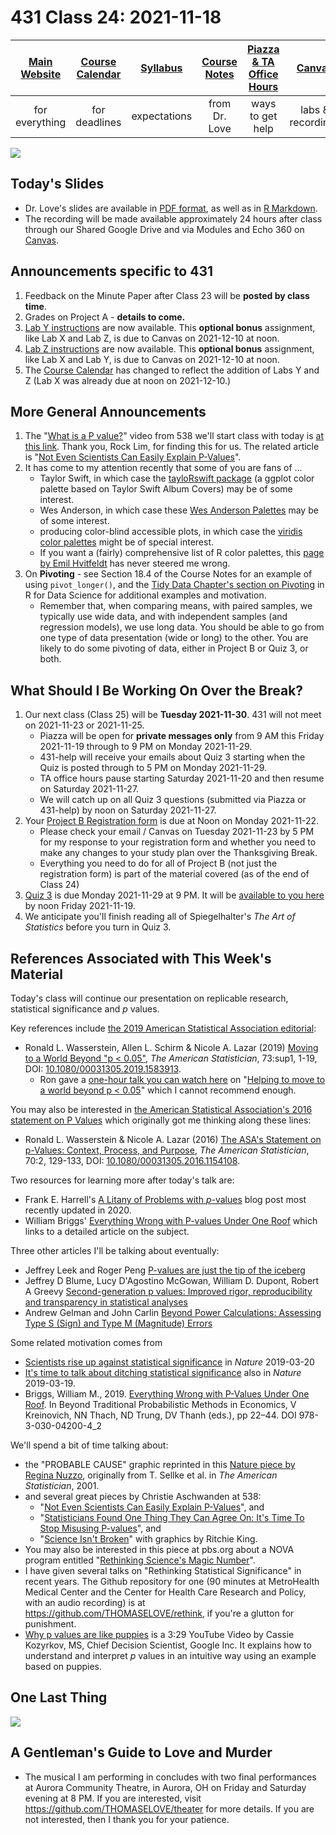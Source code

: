 # 431 Class 24: 2021-11-18

[Main Website](https://thomaselove.github.io/431/) | [Course Calendar](https://thomaselove.github.io/431/calendar.html) | [Syllabus](https://thomaselove.github.io/431-2021-syllabus/) | [Course Notes](https://thomaselove.github.io/431-notes/) | [Piazza & TA Office Hours](https://thomaselove.github.io/431/contact.html) | [Canvas](https://canvas.case.edu) | [Data and Code](https://github.com/THOMASELOVE/431-data)
:-----------: | :--------------: | :----------: | :---------: | :-------------: | :-----------: | :------------:
for everything | for deadlines | expectations | from Dr. Love | ways to get help | labs & recordings | for downloads

![](https://github.com/THOMASELOVE/431-2021/blob/main/classes/class24/figures/shruggies.png)

## Today's Slides

- Dr. Love's slides are available in [PDF format](https://github.com/THOMASELOVE/431-2021/blob/main/classes/class24/431-class24-slides.pdf), as well as in [R Markdown](https://github.com/THOMASELOVE/431-2021/blob/main/classes/class24/431-class24-slides.Rmd).
- The recording will be made available approximately 24 hours after class through our Shared Google Drive and via Modules and Echo 360 on [Canvas](https://canvas.case.edu).

## Announcements specific to 431

1. Feedback on the Minute Paper after Class 23 will be **posted by class time**.
2. Grades on Project A - **details to come.**
3. [Lab Y instructions](https://github.com/THOMASELOVE/431-2021/tree/main/labs/labY) are now available. This **optional bonus** assignment, like Lab X and Lab Z, is due to Canvas on 2021-12-10 at noon.
4. [Lab Z instructions](https://github.com/THOMASELOVE/431-2021/tree/main/labs/labZ) are now available. This **optional bonus** assignment, like Lab X and Lab Y, is due to Canvas on 2021-12-10 at noon.
5. The [Course Calendar](https://thomaselove.github.io/431/calendar.html) has changed to reflect the addition of Labs Y and Z (Lab X was already due at noon on 2021-12-10.)

## More General Announcements

1. The "[What is a P value?](https://fivethirtyeight.abcnews.go.com/video/embed/56150342)" video from 538 we'll start class with today is [at this link](https://fivethirtyeight.abcnews.go.com/video/embed/56150342). Thank you, Rock Lim, for finding this for us. The related article is "[Not Even Scientists Can Easily Explain P-Values](https://fivethirtyeight.com/features/not-even-scientists-can-easily-explain-p-values/)". 
2. It has come to my attention recently that some of you are fans of ...
    - Taylor Swift, in which case the [tayloRswift package](https://github.com/asteves/tayloRswift) (a ggplot color palette based on Taylor Swift Album Covers) may be of some interest.
    - Wes Anderson, in which case these [Wes Anderson Palettes](https://github.com/karthik/wesanderson) may be of some interest. 
    - producing color-blind accessible plots, in which case the [viridis color palettes](https://cran.r-project.org/web/packages/viridis/vignettes/intro-to-viridis.html) might be of special interest.
    - If you want a (fairly) comprehensive list of R color palettes, this [page by Emil Hvitfeldt](https://github.com/EmilHvitfeldt/r-color-palettes) has never steered me wrong.
3. On **Pivoting** - see Section 18.4 of the Course Notes for an example of using `pivot_longer()`, and the [Tidy Data Chapter's section on Pivoting](https://r4ds.had.co.nz/tidy-data.html?q=pivot#pivoting) in R for Data Science for additional examples and motivation. 
    - Remember that, when comparing means, with paired samples, we typically use wide data, and with independent samples (and regression models), we use long data. You should be able to go from one type of data presentation (wide or long) to the other. You are likely to do some pivoting of data, either in Project B or Quiz 3, or both.


## What Should I Be Working On Over the Break?

1. Our next class (Class 25) will be **Tuesday 2021-11-30**. 431 will not meet on 2021-11-23 or 2021-11-25.
    - Piazza will be open for **private messages only** from 9 AM this Friday 2021-11-19 through to 9 PM on Monday 2021-11-29.
    - 431-help will receive your emails about Quiz 3 starting when the Quiz is posted through to 5 PM on Monday 2021-11-29.
    - TA office hours pause starting Saturday 2021-11-20 and then resume on Saturday 2021-11-27. 
    - We will catch up on all Quiz 3 questions (submitted via Piazza or 431-help) by noon on Saturday 2021-11-27.
2. Your [Project B Registration form](https://thomaselove.github.io/431-2021-projectB/register.html) is due at Noon on Monday 2021-11-22. 
    - Please check your email / Canvas on Tuesday 2021-11-23 by 5 PM for my response to your registration form and whether you need to make any changes to your study plan over the Thanksgiving Break. 
    - Everything you need to do for all of Project B (not just the registration form) is part of the material covered (as of the end of Class 24)
3. [Quiz 3](https://github.com/THOMASELOVE/431-2021/tree/main/quizzes/quiz3) is due Monday 2021-11-29 at 9 PM. It will be [available to you here](https://github.com/THOMASELOVE/431-2021/tree/main/quizzes/quiz3) by noon Friday 2021-11-19.
4. We anticipate you'll finish reading all of Spiegelhalter's *The Art of Statistics* before you turn in Quiz 3.

## References Associated with This Week's Material

Today's class will continue our presentation on replicable research, statistical significance and *p* values. 

Key references include [the 2019 American Statistical Association editorial](https://github.com/THOMASELOVE/431-2021/blob/main/classes/class23/references/ASA_2019_A_World_Beyond.pdf):

- Ronald L. Wasserstein, Allen L. Schirm & Nicole A. Lazar (2019) [Moving to a World Beyond "p < 0.05"](https://www.tandfonline.com/doi/full/10.1080/00031305.2019.1583913), *The American Statistician*, 73:sup1, 1-19, DOI: [10.1080/00031305.2019.1583913](https://doi.org/10.1080/00031305.2019.1583913). 
    - Ron gave a [one-hour talk you can watch here](https://t.co/GbQF01h4jU) on "[Helping to move to a world beyond p < 0.05](https://t.co/GbQF01h4jU)" which I cannot recommend enough.

You may also be interested in [the American Statistical Association's 2016 statement on P Values](https://github.com/THOMASELOVE/431-2021/blob/main/classes/class23/references/ASA_2016_Pvalues_Context_Process_Purpose.pdf) which originally got me thinking along these lines: 

- Ronald L. Wasserstein & Nicole A. Lazar (2016) [The ASA's Statement on p-Values: Context, Process, and Purpose](https://www.tandfonline.com/doi/full/10.1080/00031305.2016.1154108), *The American Statistician*, 70:2, 129-133, DOI:
[10.1080/00031305.2016.1154108](https://doi.org/10.1080/00031305.2016.1154108).

Two resources for learning more after today's talk are:

- Frank E. Harrell's [A Litany of Problems with *p*-values](https://www.fharrell.com/post/pval-litany/) blog post most recently updated in 2020.
- William Briggs' [Everything Wrong with P-values Under One Roof](http://wmbriggs.com/post/26125/) which links to a detailed article on the subject.

Three other articles I'll be talking about eventually:

- Jeffrey Leek and Roger Peng [P-values are just the tip of the iceberg](https://github.com/THOMASELOVE/431-2021/blob/main/classes/class23/references/Leek_and_Peng_2015_Pvalues_Nature.pdf)
- Jeffrey D Blume, Lucy D'Agostino McGowan, William D. Dupont, Robert A Greevy [Second-generation p values: Improved rigor, reproducibility and transparency in statistical analyses](https://github.com/THOMASELOVE/431-2021/blob/main/classes/class23/references/Blume_etal_2018_Second_Generation_P_Values.pdf)
- Andrew Gelman and John Carlin [Beyond Power Calculations: Assessing Type S (Sign) and Type M (Magnitude) Errors](https://github.com/THOMASELOVE/431-2021/blob/main/classes/class23/references/Gelman_Carlin_2014_Beyond_Power_Calculations.pdf)

Some related motivation comes from 

- [Scientists rise up against statistical significance](https://www.nature.com/articles/d41586-019-00857-9) in *Nature* 2019-03-20
- [It's time to talk about ditching statistical significance](https://www.nature.com/articles/d41586-019-00874-8) also in *Nature* 2019-03-19.
- Briggs, William M., 2019. [Everything Wrong with P-Values Under One Roof](http://wmbriggs.com/post/26125/). In Beyond Traditional Probabilistic Methods in Economics, V Kreinovich, NN Thach, ND Trung, DV Thanh (eds.), pp 22–44. DOI 978-3-030-04200-4_2

We'll spend a bit of time talking about:

- the "PROBABLE CAUSE" graphic reprinted in this [Nature piece by Regina Nuzzo](https://www.nature.com/news/scientific-method-statistical-errors-1.14700), originally from T. Sellke et al. in *The American Statistician*, 2001.
- and several great pieces by Christie Aschwanden at 538:
    - "[Not Even Scientists Can Easily Explain P-Values](https://fivethirtyeight.com/features/not-even-scientists-can-easily-explain-p-values/)", and
    - "[Statisticians Found One Thing They Can Agree On: It's Time To Stop Misusing P-values](https://fivethirtyeight.com/features/statisticians-found-one-thing-they-can-agree-on-its-time-to-stop-misusing-p-values/)", and
    - "[Science Isn't Broken](https://fivethirtyeight.com/features/science-isnt-broken/#part1)" with graphics by Ritchie King.
- You may also be interested in this piece at pbs.org about a NOVA program entitled "[Rethinking Science's Magic Number](https://www.pbs.org/wgbh/nova/article/rethinking-sciences-magic-number/)".
- I have given several talks on "Rethinking Statistical Significance" in recent years. The Github repository for one (90 minutes at MetroHealth Medical Center and the Center for Health Care Research and Policy, with an audio recording) is at https://github.com/THOMASELOVE/rethink, if you're a glutton for punishment.
- [Why p values are like puppies](https://www.youtube.com/watch?v=9jW9G8MO4PQ) is a 3:29 YouTube Video by Cassie Kozyrkov, MS, Chief Decision Scientist, Google Inc. It explains how to understand and interpret *p* values in an intuitive way using an example based on puppies.

## One Last Thing

![](https://github.com/THOMASELOVE/431-2021/blob/main/classes/class24/figures/harrell_2021-10-01.png)

## A Gentleman's Guide to Love and Murder

- The musical I am performing in concludes with two final performances at Aurora Community Theatre, in Aurora, OH on Friday and Saturday evening at 8 PM. If you are interested, visit https://github.com/THOMASELOVE/theater for more details. If you are not interested, then I thank you for your patience. 
